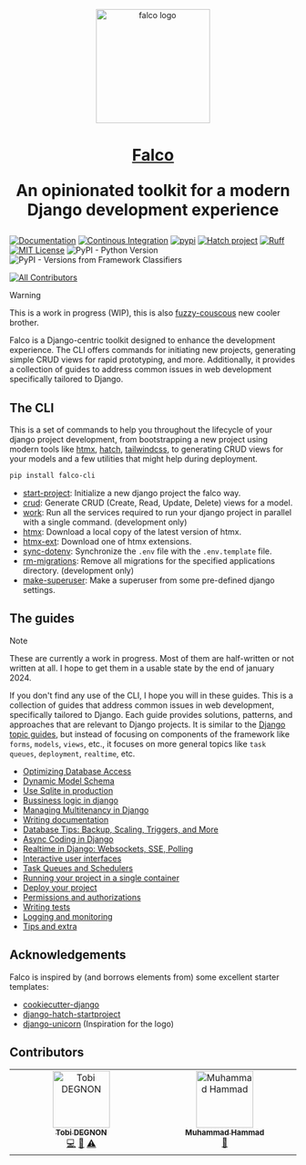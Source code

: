 <p align="center">
  <a href="https://falco.oluwatobi.dev/"><img src="https://raw.githubusercontent.com/Tobi-De/falco/main/assets/falco-logo.svg" alt="falco logo" height="200"/></a>
</p>

<h1 align="center">
  <a href="https://www.django-unicorn.com/">Falco</a>
  <p>An opinionated toolkit for a modern Django development experience</p>
</h1>

[![Documentation](https://github.com/Tobi-De/falco/actions/workflows/documentation.yml/badge.svg)](https://github.com/Tobi-De/falco/actions/workflows/documentation.yml)
[![Continous Integration](https://github.com/Tobi-De/falco/actions/workflows/ci.yml/badge.svg)](https://github.com/Tobi-De/falco/actions/workflows/ci.yml)
[![pypi](https://badge.fury.io/py/falco-cli.svg)](https://pypi.org/project/falco-cli/)
[![Hatch project](https://img.shields.io/badge/%F0%9F%A5%9A-Hatch-4051b5.svg)](https://github.com/pypa/hatch)
[![Ruff](https://img.shields.io/endpoint?url=https://raw.githubusercontent.com/astral-sh/ruff/main/assets/badge/v2.json)](https://github.com/astral-sh/ruff)
[![MIT License](https://img.shields.io/badge/license-MIT-blue.svg)](https://github.com/Tobi-De/falco/blob/main/LICENSE)
![PyPI - Python Version](https://img.shields.io/pypi/pyversions/falco-cli)
![PyPI - Versions from Framework Classifiers](https://img.shields.io/pypi/frameworkversions/django/falco-cli)
<!-- ALL-CONTRIBUTORS-BADGE:START - Do not remove or modify this section -->
[![All Contributors](https://img.shields.io/badge/all_contributors-2-orange.svg?style=flat-square)](#contributors-)
<!-- ALL-CONTRIBUTORS-BADGE:END -->



> [!WARNING]
> This is a work in progress (WIP), this is also [fuzzy-couscous](https://github.com/Tobi-De/fuzzy-couscous) new cooler brother.

<!-- start-docs -->

Falco is a Django-centric toolkit designed to enhance the development experience. The CLI offers commands for initiating new projects, generating simple CRUD views for rapid prototyping, and more. Additionally, it provides a collection of guides to address common issues in web development specifically tailored to Django.

<!-- [![Read the full documentation](https://img.shields.io/badge/Read%20The%20full%20Documentation-blue?style=for-the-badge&logo=ReadTheDocs)](https://falco.oluwatobi.dev) -->


## The CLI

This is a set of commands to help you throughout the lifecycle of your django project development, from bootstrapping a new project using modern tools like [htmx](https://htmx.org), [hatch](https://github.com/pypa/hatch), [tailwindcss](https://tailwindcss.com/), to generating CRUD views for your models and a few utilities that might help during deployment.

<!-- [![The CLI full documentation](https://img.shields.io/badge/Read%20The%20CLI%20Documentation-blue?style=for-the-badge&logo=ReadTheDocs)](https://falco.oluwatobi.dev/the_cli/) -->


```sh
pip install falco-cli
```

- [start-project](https://falco.oluwatobi.dev/the_cli/start_project.html): Initialize a new django project the falco way.
- [crud](https://falco.oluwatobi.dev/the_cli/crud.html): Generate CRUD (Create, Read, Update, Delete) views for a model.
- [work](https://falco.oluwatobi.dev/the_cli/work.html): Run all the services required to run your django project in parallel with a single command. (development only)
- [htmx](https://falco.oluwatobi.dev/the_cli/htmx.html): Download a local copy of the latest version of htmx.
- [htmx-ext](https://falco.oluwatobi.dev/the_cli/htmx.html#falco-htmx-ext): Download one of htmx extensions.
- [sync-dotenv](https://falco.oluwatobi.dev/the_cli/sync_dotenv.html): Synchronize the `.env` file with the `.env.template` file.
- [rm-migrations](https://falco.oluwatobi.dev/the_cli/rm_migrations.html): Remove all migrations for the specified applications directory. (development only)
- [make-superuser](https://falco.oluwatobi.dev/the_cli/make_superuser.html): Make a superuser from some pre-defined django settings.


## The guides

> [!NOTE]
> These are currently a work in progress. Most of them are half-written or not written at all. I hope
> to get them in a usable state by the end of january 2024.

If you don't find any use of the CLI, I hope you will in these guides. This is a collection of guides that address common issues in web development, specifically tailored to Django. Each guide provides solutions, patterns, and approaches that are relevant to Django projects. It is similar to the [Django topic guides](https://docs.djangoproject.com/en/5.0/topics/), but instead of focusing on components of the framework like `forms`, `models`, `views`, etc., it focuses on more general topics like `task queues`, `deployment`, `realtime`, etc.

<!--
[![The full Guides](https://img.shields.io/badge/Read%20The%20Full%20Guides-blue?style=for-the-badge&logo=ReadTheDocs)](https://falco.oluwatobi.dev/guides/) -->


<!-- GUIDES-LIST:START -->
- [Optimizing Database Access](https://falco.oluwatobi.dev/guides/optimizing_database_access.html)
- [Dynamic Model Schema](https://falco.oluwatobi.dev/guides/dynamic_model_schema.html)
- [Use Sqlite in production](https://falco.oluwatobi.dev/guides/use_sqlite_in_production.html)
- [Bussiness logic in django](https://falco.oluwatobi.dev/guides/avoiding_god_models.html)
- [Managing Multitenancy in Django](https://falco.oluwatobi.dev/guides/multitenancy.html)
- [Writing documentation](https://falco.oluwatobi.dev/guides/writing_documentation.html)
- [Database Tips: Backup, Scaling, Triggers, and More](https://falco.oluwatobi.dev/guides/database_tips.html)
- [Async Coding in Django](https://falco.oluwatobi.dev/guides/writting_async_code.html)
- [Realtime in Django: Websockets, SSE, Polling](https://falco.oluwatobi.dev/guides/realtime.html)
- [Interactive user interfaces](https://falco.oluwatobi.dev/guides/interactive_user_interfaces.html)
- [Task Queues and Schedulers](https://falco.oluwatobi.dev/guides/task_queues_and_schedulers.html)
- [Running your project in a single container](https://falco.oluwatobi.dev/guides/running_project_in_a_container.html)
- [Deploy your project](https://falco.oluwatobi.dev/guides/deployment.html)
- [Permissions and authorizations](https://falco.oluwatobi.dev/guides/permissions_and_authorization.html)
- [Writing tests](https://falco.oluwatobi.dev/guides/writing_tests.html)
- [Logging and monitoring](https://falco.oluwatobi.dev/guides/logging_and_monitoring.html)
- [Tips and extra](https://falco.oluwatobi.dev/guides/tips_and_extra.html)
<!-- GUIDES-LIST:END -->

## Acknowledgements

Falco is inspired by (and borrows elements from) some excellent starter templates:

- [cookiecutter-django](https://github.com/cookiecutter/cookiecutter-django)
- [django-hatch-startproject](https://github.com/oliverandrich/django-hatch-startproject)
- [django-unicorn](https://github.com/adamghill/django-unicorn) (Inspiration for the logo)

## Contributors

<!-- ALL-CONTRIBUTORS-LIST:START - Do not remove or modify this section -->
<!-- prettier-ignore-start -->
<!-- markdownlint-disable -->
<table>
  <tbody>
    <tr>
      <td align="center" valign="top" width="14.28%"><a href="http://oluwatobi.dev"><img src="https://avatars.githubusercontent.com/u/40334729?v=4?s=100" width="100px;" alt="Tobi DEGNON"/><br /><sub><b>Tobi DEGNON</b></sub></a><br /><a href="https://github.com/Tobi-De/falco/commits?author=Tobi-De" title="Code">💻</a> <a href="https://github.com/Tobi-De/falco/commits?author=Tobi-De" title="Documentation">📖</a> <a href="https://github.com/Tobi-De/falco/commits?author=Tobi-De" title="Tests">⚠️</a></td>
            <td align="center" valign="top" width="14.28%"><a href="https://github.com/hammadarshad1"><img src="https://avatars.githubusercontent.com/u/45298916?v=4?s=100" width="100px;" alt="Muhammad Hammad"/><br /><sub><b>Muhammad Hammad</b></sub></a><br /><a href="#ideas-hammadarshad1" title="Ideas, Planning, & Feedback">🤔</a></td>
    </tr>
  </tbody>
</table>

<!-- markdownlint-restore -->
<!-- prettier-ignore-end -->

<!-- ALL-CONTRIBUTORS-LIST:END -->
<!-- prettier-ignore-start -->
<!-- markdownlint-disable -->

<!-- markdownlint-restore -->
<!-- prettier-ignore-end -->

<!-- ALL-CONTRIBUTORS-LIST:END -->

<!-- end-docs -->
